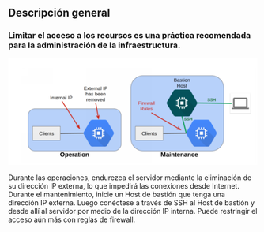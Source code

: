 ## Descripción general
### Limitar el acceso a los recursos es una práctica recomendada para la administración de la infraestructura.
![GCP](/images/bastionhost.png)


Durante las operaciones, endurezca el servidor mediante la eliminación de su dirección IP externa, lo que impedirá las 
conexiones desde Internet. Durante el mantenimiento, inicie un Host de bastión que tenga una dirección IP externa. Luego 
conéctese a través de SSH al Host de bastión y desde allí al servidor por medio de la dirección IP interna. Puede restringir el 
acceso aún más con reglas de firewall.

